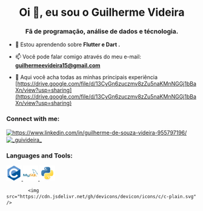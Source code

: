 <h1 align="center">Oi 👋, eu sou o Guilherme Videira</h1>
<h3 align="center">Fã de programação, análise de dados e técnologia.</h3>

- 🌱 Estou aprendendo sobre **Flutter e Dart .**

- 📫 Você pode falar comigo através do meu e-mail: **guilhermeevideira15@gmail.com**

- 📄 Aqui você acha todas as minhas principais experiência [https://drive.google.com/file/d/13CyGn6zuczmv8zZu5naKMnNGGj1bBaXn/view?usp=sharing](https://drive.google.com/file/d/13CyGn6zuczmv8zZu5naKMnNGGj1bBaXn/view?usp=sharing)

<h3 align="left">Connect with me:</h3>
<p align="left">
<a href="https://linkedin.com/in/https://www.linkedin.com/in/guilherme-de-souza-videira-955797196/" target="blank"><img align="center" src="https://raw.githubusercontent.com/rahuldkjain/github-profile-readme-generator/master/src/images/icons/Social/linked-in-alt.svg" alt="https://www.linkedin.com/in/guilherme-de-souza-videira-955797196/" height="30" width="40" /></a>
<a href="https://instagram.com/_guivideira_" target="blank"><img align="center" src="https://raw.githubusercontent.com/rahuldkjain/github-profile-readme-generator/master/src/images/icons/Social/instagram.svg" alt="_guivideira_" height="30" width="40" /></a>
</p>

<h3 align="left">Languages and Tools:</h3>
<p align="left"> <a href="https://www.cprogramming.com/" target="_blank" rel="noreferrer"> <img src="https://raw.githubusercontent.com/devicons/devicon/master/icons/c/c-original.svg" alt="c" width="40" height="40"/> </a> <a href="https://www.mysql.com/" target="_blank" rel="noreferrer"> <img src="https://raw.githubusercontent.com/devicons/devicon/master/icons/mysql/mysql-original-wordmark.svg" alt="mysql" width="40" height="40"/> </a> <a href="https://www.python.org" target="_blank" rel="noreferrer"> <img src="https://raw.githubusercontent.com/devicons/devicon/master/icons/python/python-original.svg" alt="python" width="40" height="40"/> </a> </p>

            <img src="https://cdn.jsdelivr.net/gh/devicons/devicon/icons/c/c-plain.svg" />
          



<!---
- 👋 Oi, eu sou o Guilherme Videira
- 👀 I’m interested in ...
- 🌱 I’m currently learning ...
- 💞️ I’m looking to collaborate on ...
- 📫 How to reach me ...


GuiVideira/GuiVideira is a ✨ special ✨ repository because its `README.md` (this file) appears on your GitHub profile.
You can click the Preview link to take a look at your changes.
--->

